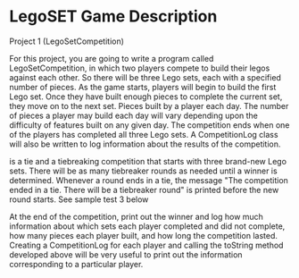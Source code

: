 <H1>LegoSET Game Description</H1>

<p>Project 1 (LegoSetCompetition)

For this project, you are going to write a program called LegoSetCompetition, in which two players compete to build their legos against each other. So there will be three Lego sets, each with a specified number of pieces. As the game starts, players will begin to build the first Lego set. Once they have built enough pieces to complete the current set, they move on to the next set. Pieces built by a player each day. The number of pieces a player may build each day will vary depending upon the difficulty of features built on any given day. The competition ends when one of the players has completed all three Lego sets. A CompetitionLog class will also be written to log information about the results of the competition.

is a tie and a tiebreaking competition that starts with three brand-new Lego sets. There will be as many tiebreaker rounds as needed until a winner is determined. Whenever a round ends in a tie, the message "The competition ended in a tie. There will be a tiebreaker round" is printed before the new round starts. See sample test 3 below

At the end of the competition, print out the winner and log how much information about which sets each player completed and did not complete, how many pieces each player built, and how long the competition lasted. Creating a CompetitionLog for each player and calling the toString method developed above will be very useful to print out the information corresponding to a particular player.


</p>


